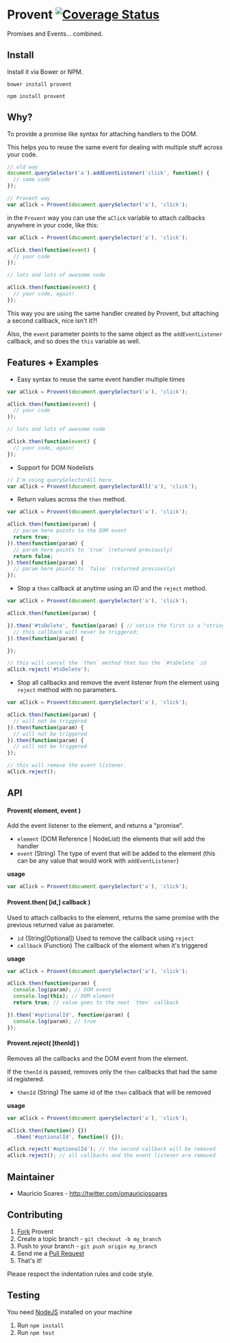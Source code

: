 # Provent [![Coverage Status](https://img.shields.io/coveralls/mauriciosoares/provent.svg)](https://coveralls.io/r/mauriciosoares/provent)

Promises and Events... combined.

## Install

Install it via Bower or NPM.

```
bower install provent

npm install provent
```

## Why?

To provide a promise like syntax for attaching handlers to the DOM.

This helps you to reuse the same event for dealing with multiple stuff across your code.

```js
// old way
document.querySelector('a').addEventListener('click', function() {
  // some code
});

// Provent way
var aClick = Provent(document.querySelector('a'), 'click');
```

in the `Provent` way you can use the `aClick` variable to attach callbacks anywhere in your code, like this:

```js
var aClick = Provent(document.querySelector('a'), 'click');

aClick.then(function(event) {
  // your code
});

// lots and lots of awesome code

aClick.then(function(event) {
  // your code, again!
});
```

This way you are using the same handler created by Provent, but attaching a second callback, nice isn't it?!

Also, the `event` parameter points to the same object as the `addEventListener` callback, and so does the `this` variable as well.

## Features + Examples

* Easy syntax to reuse the same event handler multiple times

```js
var aClick = Provent(document.querySelector('a'), 'click');

aClick.then(function(event) {
  // your code
});

// lots and lots of awesome code

aClick.then(function(event) {
  // your code, again!
});
```

* Support for DOM Nodelists

```js
// I'm using querySelectorAll here.
var aClick = Provent(document.querySelectorAll('a'), 'click');
```

* Return values across the `then` method.

```js
var aClick = Provent(document.querySelector('a'), 'click');

aClick.then(function(param) {
  // param here points to the DOM event
  return true;
}).then(function(param) {
  // param here points to `true` (returned previously)
  return false;
}).then(function(param) {
  // param here points to `false` (returned previously)
});
```

* Stop a `then` callback at anytime using an ID and the `reject` method.

```js
var aClick = Provent(document.querySelector('a'), 'click');

aClick.then(function(param) {

}).then('#toDelete', function(param) { // notice the first is a "string id"
  // this callback will never be triggered;
}).then(function(param) {

});

// this will cancel the `then` method that has the `#toDelete` id
aClick.reject('#toDelete');
```

* Stop all callbacks and remove the event listener from the element using `reject` method with no parameters.

```js
var aClick = Provent(document.querySelector('a'), 'click');

aClick.then(function(param) {
  // will not be triggered
}).then(function(param) {
  // will not be triggered
}).then(function(param) {
  // will not be triggered
});

// this will remove the event listener.
aClick.reject();
```

## API

#### Provent( element, event )
Add the event listener to the element, and returns a "promise".

- `element` (DOM Reference | NodeList) the elements that will add the handler
- `event` (String) The type of event that will be added to the element (this can be any value that would work with `addEventListener`)

__usage__

```js
var aClick = Provent(document.querySelector('a'), 'click');
```

#### Provent.then( [id,] callback )
Used to attach callbacks to the element, returns the same promise with the previous returned value as parameter.

- `id` (String[Optional]) Used to remove the callback using `reject`
- `callback` (Function) The callback of the element when it's triggered

__usage__

```js
var aClick = Provent(document.querySelector('a'), 'click');

aClick.then(function(param) {
  console.log(param); // DOM event
  console.log(this); // DOM element
  return true; // value goes to the next `then` callback

}).then('#optionalId', function(param) {
  console.log(param); // true
});
```

#### Provent.reject( [thenId] )
Removes all the callbacks and the DOM event from the element.

If the `thenId` is passed, removes only the `then` callbacks that had the same id registered.

- `thenId` (String) The same id of the `then` callback that will be removed

__usage__

```js
var aClick = Provent(document.querySelector('a'), 'click');

aClick.then(function() {})
  .then('#optionalId', function() {});

aClick.reject('#optionalId'); // the second callback will be removed
aClick.reject(); // all callbacks and the event listener are removed
```

## Maintainer

- Mauricio Soares - <http://twitter.com/omauriciosoares>

## Contributing

1. [Fork](http://help.github.com/forking/) Provent
2. Create a topic branch - `git checkout -b my_branch`
3. Push to your branch - `git push origin my_branch`
4. Send me a [Pull Request](https://help.github.com/articles/using-pull-requests)
5. That's it!

Please respect the indentation rules and code style.

## Testing

You need [NodeJS](http://nodejs.org/) installed on your machine

1. Run `npm install`
2. Run `npm test`
